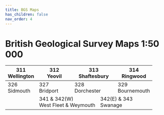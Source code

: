 ```yaml
---
title: BGS Maps
has_children: false
nav_order: 4
---
```


# British Geological Survey Maps 1:50 000

<table>
<tbody>
  <tr>
    <th>311<br>Wellington</th>
    <th colspan="2">312<br>Yeovil</th>
    <th colspan="2">313<br>Shaftesbury</th>
    <th colspan="2">314<br>Ringwood</th>
  </tr>
</tbody>
<tbody>
  <tr>
    <td>326<br>Sidmouth</td>
    <td colspan="2">327<br>Bridport</td>
    <td colspan="2">328<br>Dorchester</td>
    <td colspan="2">329<br>Bournemouth</td>
  </tr>
  <tr>
    <td></td>
    <td colspan="3">341 &amp; 342(W)<br>West Fleet &amp; Weymouth</td>
    <td colspan="3">342(E) &amp; 343<br>Swanage</td>
  </tr>
</tbody>
</table>
